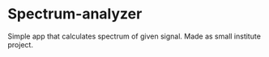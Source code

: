 # Spectrum-analyzer

Simple app that calculates spectrum of given signal.
Made as small institute project.
